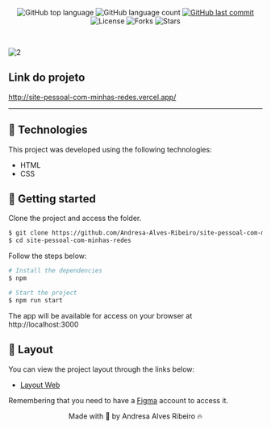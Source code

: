 <p align="center">
  <img alt="GitHub top language" src="https://img.shields.io/github/languages/top/Andresa-Alves-Ribeiro/letmeask?message=MIT&color=5965E0&labelColor=121214">

  <img alt="GitHub language count" src="https://img.shields.io/github/languages/count/Andresa-Alves-Ribeiro/letmeask?message=MIT&color=5965E0&labelColor=121214">

  <a href="https://github.com/Andresa-Alves-Ribeiro/letmeask/commits/main">
    <img alt="GitHub last commit" src="https://img.shields.io/github/last-commit/Andresa-Alves-Ribeiro/letmeask?message=MIT&color=5965E0&labelColor=121214">
  </a>

  <img  src="https://img.shields.io/static/v1?label=license&message=MIT&color=5965E0&labelColor=121214" alt="License">

  <img src="https://img.shields.io/github/forks/Andresa-Alves-Ribeiro/letmeask?label=forks&message=MIT&color=5965E0&labelColor=121214" alt="Forks">

  <img src="https://img.shields.io/github/stars/Andresa-Alves-Ribeiro/letmeask?label=stars&message=MIT&color=5965E0&labelColor=121214" alt="Stars">
</p>

<br>

![2](https://user-images.githubusercontent.com/94997593/177671793-c2aa08b9-41d7-4b06-860b-70848359aae9.png)


## Link do projeto

http://site-pessoal-com-minhas-redes.vercel.app/

---

## 🧪 Technologies

This project was developed using the following technologies:

-   HTML
-   CSS


## 🚀 Getting started

Clone the project and access the folder.

```bash
$ git clone https://github.com/Andresa-Alves-Ribeiro/site-pessoal-com-minhas-redes
$ cd site-pessoal-com-minhas-redes
```

Follow the steps below:

```bash
# Install the dependencies
$ npm

# Start the project
$ npm run start
```

The app will be available for access on your browser at http://localhost:3000

## 🔖 Layout

You can view the project layout through the links below:

-   [Layout Web](https://www.figma.com/community/file/1125601602315782027)

Remembering that you need to have a [Figma](http://figma.com/) account to access it.
<br>

<p align="center">Made with 💜 by Andresa Alves Ribeiro 🔥</p>
